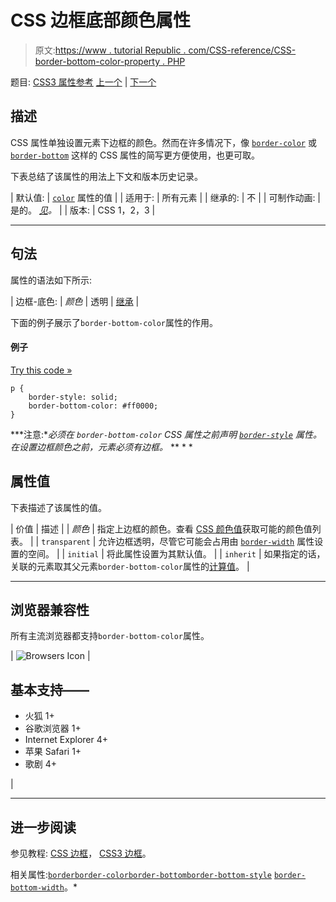 # CSS 边框底部颜色属性

> 原文:[https://www . tutorial Republic . com/CSS-reference/CSS-border-bottom-color-property . PHP](https://www.tutorialrepublic.com/css-reference/css-border-bottom-color-property.php)

题目: [CSS3 属性参考](css3-properties.php) [上一个](css-border-bottom-property.php) | [下一个](css3-border-bottom-left-radius-property.php)

## 描述

CSS 属性单独设置元素下边框的颜色。然而在许多情况下，像 [`border-color`](css-border-color-property.php) 或 [`border-bottom`](css-border-bottom-property.php) 这样的 CSS 属性的简写更方便使用，也更可取。

下表总结了该属性的用法上下文和版本历史记录。

| 默认值: | [`color`](css-color-property.php) 属性的值 |
| 适用于: | 所有元素 |
| 继承的: | 不 |
| 可制作动画: | 是的。 [*见*](css-animatable-properties.php)*。* |
| 版本: | CSS 1，2，3 |

* * *

## 句法

属性的语法如下所示:

| 边框-底色: | *颜色* &#124; 透明 &#124; [继承](../definitions.php#inherit) |

下面的例子展示了`border-bottom-color`属性的作用。

#### 例子

[Try this code »](../codelab.php?topic=css&file=border-bottom-color-property "Try this code using online Editor")

```
p {
    border-style: solid;
    border-bottom-color: #ff0000;
}
```

 ***注意:**必须在
`border-bottom-color` CSS 属性之前声明 [`border-style`](css-border-style-property.php) 属性。在设置边框颜色之前，元素必须有边框。*  ** * *

## 属性值

下表描述了该属性的值。

| 价值 | 描述 |
| *颜色* | 指定上边框的颜色。查看 [CSS 颜色值](css-color-values.php)获取可能的颜色值列表。 |
| `transparent` | 允许边框透明，尽管它可能会占用由 [`border-width`](css-border-width-property.php) 属性设置的空间。 |
| `initial` | 将此属性设置为其默认值。 |
| `inherit` | 如果指定的话，关联的元素取其父元素`border-bottom-color`属性的[计算值](../definitions.php#computed-value)。 |

* * *

## 浏览器兼容性

所有主流浏览器都支持`border-bottom-color`属性。

| ![Browsers Icon](../Images/e9331123c77668c1832e541c2fca1002.png) | 

## 基本支持——

*   火狐 1+
*   谷歌浏览器 1+
*   Internet Explorer 4+
*   苹果 Safari 1+
*   歌剧 4+

 |

* * *

## 进一步阅读

参见教程: [CSS 边框](../css-tutorial/css-border.php)， [CSS3 边框](../css-tutorial/css3-border.php)。

相关属性:[`border`](css-border-property.php)[`border-color`](css-border-color-property.php)[`border-bottom`](css-border-bottom-property.php)[`border-bottom-style`](css-border-bottom-style-property.php)
[`border-bottom-width`](css-border-bottom-width-property.php)。*